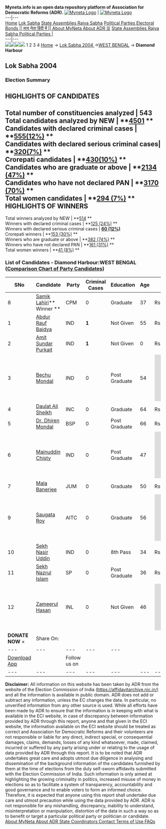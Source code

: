 **Myneta.info is an open data repository platform of Association for Democratic Reforms (ADR).**
[![Myneta Logo](https://www.myneta.info/lib/img/myneta-logo.png)](https://www.myneta.info/) | [![Myneta Logo](https://www.myneta.info/lib/img/adr-logo.png)](https://adrindia.org)  
---|---  
[Home](https://www.myneta.info/) [Lok Sabha](https://www.myneta.info/#ls "Lok Sabha") [ State Assemblies ](https://www.myneta.info/#sa "State Assemblies") [Rajya Sabha](https://www.myneta.info/#rs "Rajya Sabha") [Political Parties ](https://www.myneta.info/party "Political Parties") [ Electoral Bonds ](https://www.myneta.info/electoral_bonds "Electoral Bonds") [ || माय नेता हिंदी में || ](https://translate.google.co.in/translate?prev=hp&hl=en&js=y&u=www.myneta.info&sl=en&tl=hi&history_state0=) [ About MyNeta ](https://adrindia.org/content/about-myneta) [ About ADR ](https://adrindia.org/about-adr/who-we-are) [☰](javascript:void\(0\))
[ State Assemblies ](https://www.myneta.info/#sa "State Assemblies") [ Rajya Sabha ](https://www.myneta.info/#rs "Rajya Sabha") [ Political Parties ](https://www.myneta.info/party "Political Parties")
|   
---|---  
![](https://www.myneta.info/lib/img/banner/banner-1.png)![](https://www.myneta.info/lib/img/banner/banner-2.png)![](https://www.myneta.info/lib/img/banner/banner-3.png)![](https://www.myneta.info/lib/img/banner/banner-4.png)
1  2  3  4 
[Home](https://www.myneta.info/) → [Lok Sabha 2004 ](https://www.myneta.info/loksabha2004/)→[WEST BENGAL](https://www.myneta.info/loksabha2004/index.php?action=show_constituencies&state_id=25) → **Diamond Harbour**
### 
## Lok Sabha 2004 
###  Election Summary 
HIGHLIGHTS OF CANDIDATES  
---  
Total number of constituencies analyzed |  543   
Total candidates analyzed by NEW | **[4501](https://www.myneta.info/loksabha2004/index.php?action=summary&subAction=candidates_analyzed&sort=candidate#summary) **  
Candidates with declared criminal cases | **[555(12%)](https://www.myneta.info/loksabha2004/index.php?action=summary&subAction=crime&sort=candidate#summary) **  
Candidates with declared serious criminal cases| **[320(7%)](https://www.myneta.info/loksabha2004/index.php?action=summary&subAction=serious_crime&sort=candidate#summary) **  
Crorepati candidates | **[430(10%)](https://www.myneta.info/loksabha2004/index.php?action=summary&subAction=crorepati&sort=candidate#summary) **  
Candidates who are graduate or above | **[2134 (47%)](https://www.myneta.info/loksabha2004/index.php?action=summary&subAction=education&sort=candidate#summary) **  
Candidates who have not declared PAN | **[3170 (70%)](https://www.myneta.info/loksabha2004/index.php?action=summary&subAction=without_pan&sort=candidate#summary) **  
Total women candidates | **[294 (7%)](https://www.myneta.info/loksabha2004/index.php?action=summary&subAction=women_candidate&sort=candidate#summary) **  
HIGHLIGHTS OF WINNERS  
---  
Total winners analyzed by NEW | **[514](https://www.myneta.info/loksabha2004/index.php?action=summary&subAction=winner_analyzed&sort=candidate#summary) **  
Winners with declared criminal cases | **[125 (24%)](https://www.myneta.info/loksabha2004/index.php?action=summary&subAction=winner_crime&sort=candidate#summary) **  
Winners with declared serious criminal cases | **[60 (12%)](https://www.myneta.info/loksabha2004/index.php?action=summary&subAction=winner_serious_crime&sort=candidate#summary)**  
Crorepati winners | **[153 (30%)](https://www.myneta.info/loksabha2004/index.php?action=summary&subAction=winner_crorepati&sort=candidate#summary) **  
Winners who are graduate or above | **[382 (74%)](https://www.myneta.info/loksabha2004/index.php?action=summary&subAction=winner_education&sort=candidate#summary) **  
Winners who have not declared PAN | **[161 (31%)](https://www.myneta.info/loksabha2004/index.php?action=summary&subAction=winner_without_pan&sort=candidate#summary) **  
Total women winners | **[41 (8%)](https://www.myneta.info/loksabha2004/index.php?action=summary&subAction=winner_women&sort=candidate#summary) **  
### List of Candidates - Diamond Harbour:WEST BENGAL ([Comparison Chart of Party Candidates](https://www.myneta.info/loksabha2004/comparisonchart.php?constituency_id=518))
SNo | Candidate| Party| Criminal Cases| Education| Age| Total Assets| Liabilities  
---|---|---|---|---|---|---|---  
8  | [Samik Lahiri](https://www.myneta.info/loksabha2004/candidate.php?candidate_id=5229)** Winner ** | CPM | 0 | Graduate| 37 | Rs 2,32,000 ~ 2 Lacs+ | Rs 0 ~   
1  | [Abdur Rauf Baidya](https://www.myneta.info/loksabha2004/candidate.php?candidate_id=5233) | IND | **1** | Not Given| 55 | Rs 76,165 ~ 76 Thou+ | Rs 0 ~   
2  | [Amit Sundar Purkait](https://www.myneta.info/loksabha2004/candidate.php?candidate_id=5240) | IND | **1** | Not Given| 0 | Rs 5,000 ~ 5 Thou+ | Rs 0 ~   
3  | [Bechu Mondal](https://www.myneta.info/loksabha2004/candidate.php?candidate_id=5237) | IND | 0 | Post Graduate| 54 | ![](https://myneta.info/image_v2.php?myneta_folder=loksabha2004&candidate_id=5237&col=ta) | ![](https://myneta.info/image_v2.php?myneta_folder=loksabha2004&candidate_id=5237&col=lia)  
4  | [Daulat Ali Sheikh](https://www.myneta.info/loksabha2004/candidate.php?candidate_id=5231) | INC | 0 | Graduate| 64 | Rs 5,16,826 ~ 5 Lacs+ | Rs 90 ~   
5  | [Dr. Dhiren Mondal](https://www.myneta.info/loksabha2004/candidate.php?candidate_id=5236) | BSP | 0 | Post Graduate| 66 | Rs 99,322 ~ 99 Thou+ | Rs 0 ~   
6  | [Mainuddin Chisty](https://www.myneta.info/loksabha2004/candidate.php?candidate_id=5235) | IND | 0 | Post Graduate| 47 | ![](https://myneta.info/image_v2.php?myneta_folder=loksabha2004&candidate_id=5235&col=ta) | ![](https://myneta.info/image_v2.php?myneta_folder=loksabha2004&candidate_id=5235&col=lia)  
7  | [Mala Banerjee](https://www.myneta.info/loksabha2004/candidate.php?candidate_id=5238) | JUM | 0 | Graduate| 50 | Rs 12,43,64,600 ~ 12 Crore+ | Rs 0 ~   
9  | [Saugata Roy](https://www.myneta.info/loksabha2004/candidate.php?candidate_id=5230) | AITC | 0 | Graduate| 56 | ![](https://myneta.info/image_v2.php?myneta_folder=loksabha2004&candidate_id=5230&col=ta) | ![](https://myneta.info/image_v2.php?myneta_folder=loksabha2004&candidate_id=5230&col=lia)  
10  | [Sekh Nasir Uddin](https://www.myneta.info/loksabha2004/candidate.php?candidate_id=5232) | IND | 0 | 8th Pass| 34 | Rs 4,85,000 ~ 4 Lacs+ | Rs 0 ~   
11  | [Sekh Nazrul Islam](https://www.myneta.info/loksabha2004/candidate.php?candidate_id=5239) | SP | 0 | Post Graduate| 36 | Rs 2,82,750 ~ 2 Lacs+ | Rs 0 ~   
12  | [Zameerul Hasan](https://www.myneta.info/loksabha2004/candidate.php?candidate_id=5234) | INL | 0 | Not Given| 46 | ![](https://myneta.info/image_v2.php?myneta_folder=loksabha2004&candidate_id=5234&col=ta) | ![](https://myneta.info/image_v2.php?myneta_folder=loksabha2004&candidate_id=5234&col=lia)  
|  **DONATE NOW** × |  Share On:  | [](https://api.whatsapp.com/send?text=https%3A%2F%2Fmyneta.info%2Fpunjab2022%2Findex.php%3Faction%3Dshow_constituencies%26state_id%3D19) | [](https://www.facebook.com/sharer/sharer.php?u=https%3A%2F%2Fmyneta.info%2Fpunjab2022%2Findex.php%3Faction%3Dshow_constituencies%26state_id%3D19) | [](https://twitter.com/share?url=https%3A%2F%2Fmyneta.info%2Fpunjab2022%2Findex.php%3Faction%3Dshow_constituencies%26state_id%3D19)  
---|---|---|---|---  
| [ Download App ](https://play.google.com/store/apps/details?id=com.webrosoft.myneta1&pcampaignid=pcampaignidMKT-Other-global-all-co-prtnr-py-PartBadge-Mar2515-1) | [](https://play.google.com/store/apps/details?id=com.webrosoft.myneta1&pcampaignid=pcampaignidMKT-Other-global-all-co-prtnr-py-PartBadge-Mar2515-1) |  Follow us on  | [](https://www.facebook.com/adrindia.org/) | [](https://twitter.com/adrspeaks) | [](https://groups.google.com/g/national-election-watch?hl=en&pli=1) | [](https://www.instagram.com/adrspeaks/) | [](https://www.youtube.com/user/adrspeaks) | [](https://sharechat.com/profile/adrspeaks)  
---|---|---|---|---|---|---|---|---  
**Disclaimer:** All information on this website has been taken by ADR from the website of the Election Commission of India (https://affidavitarchive.nic.in/) and all the information is available in public domain. ADR does not add or subtract any information, unless the EC changes the data. In particular, no unverified information from any other source is used. While all efforts have been made by ADR to ensure that the information is in keeping with what is available in the ECI website, in case of discrepancy between information provided by ADR through this report, anyone and that given in the ECI website, the information available on the ECI website should be treated as correct and Association for Democratic Reforms and their volunteers are not responsible or liable for any direct, indirect special, or consequential damages, claims, demands, losses of any kind whatsoever, made, claimed, incurred or suffered by any party arising under or relating to the usage of data provided by ADR through this report. It is to be noted that ADR undertakes great care and adopts utmost due diligence in analysing and dissemination of the background information of the candidates furnished by them at the time of elections from the duly self-sworn affidavits submitted with the Election Commission of India. Such information is only aimed at highlighting the growing criminality in politics, increased misuse of money in elections so as to facilitate a system of transparency, accountability and good governance and to enable voters to form an informed choice. Therefore, it is expected that anyone using this report shall undertake due care and utmost precaution while using the data provided by ADR. ADR is not responsible for any mishandling, discrepancy, inability to understand, misinterpretation or manipulation, distortion of the data in such a way so as to benefit or target a particular political party or politician or candidate. 
[ About MyNeta ](https://adrindia.org/content/about-myneta) [ About ADR ](https://adrindia.org/about-adr/who-we-are) [ State Coordinators ](https://adrindia.org/about-adr/state-coordinators) [ Contact ](https://adrindia.org/contact-us) [ Terms of Use ](https://adrindia.org/content/adr-terms-use) [ FAQs ](https://adrindia.org/content/faqs)
